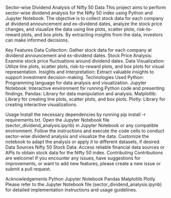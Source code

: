 Sector-wise Dividend Analysis of Nifty 50 Data
This project aims to perform sector-wise dividend analysis for the Nifty 50 index using Python and Jupyter Notebook. The objective is to collect stock data for each company at dividend announcement and ex-dividend dates, analyze the stock price changes, and visualize the data using line plots, scatter plots, risk-to-reward plots, and box plots. By extracting insights from the data, investors can make informed decisions.

Key Features
Data Collection: Gather stock data for each company at dividend announcement and ex-dividend dates.
Stock Price Analysis: Examine stock price fluctuations around dividend dates.
Data Visualization: Utilize line plots, scatter plots, risk-to-reward plots, and box plots for visual representation.
Insights and Interpretation: Extract valuable insights to support investment decision-making.
Technologies Used
Python: Programming language for data analysis and visualization.
Jupyter Notebook: Interactive environment for running Python code and presenting findings.
Pandas: Library for data manipulation and analysis.
Matplotlib: Library for creating line plots, scatter plots, and box plots.
Plotly: Library for creating interactive visualizations.

Usage
Install the necessary dependencies by running pip install -r requirements.txt.
Open the Jupyter Notebook file (sector_dividend_analysis.ipynb) in Jupyter Notebook or any compatible environment.
Follow the instructions and execute the code cells to conduct sector-wise dividend analysis and visualize the data.
Customize the notebook to adapt the analysis or apply it to different datasets, if desired.
Data Sources
Nifty 50 Stock Data: Access reliable financial data sources or APIs to obtain stock data for the Nifty 50 index.
Contributing
Contributions are welcome! If you encounter any issues, have suggestions for improvements, or want to add new features, please create a new issue or submit a pull request.

Acknowledgements
Python
Jupyter Notebook
Pandas
Matplotlib
Plotly
Please refer to the Jupyter Notebook file (sector_dividend_analysis.ipynb) for detailed implementation instructions and usage guidelines.
